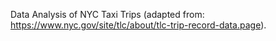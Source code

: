 Data Analysis of NYC Taxi Trips (adapted from: https://www.nyc.gov/site/tlc/about/tlc-trip-record-data.page).

